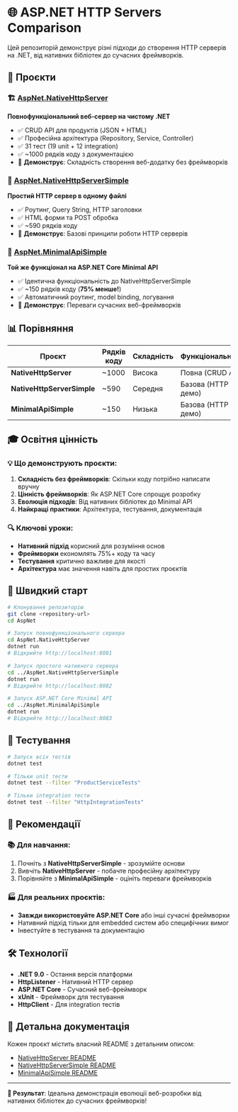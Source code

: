 # 🌐 ASP.NET HTTP Servers Comparison

Цей репозиторій демонструє різні підходи до створення HTTP серверів на .NET, від нативних бібліотек до сучасних фреймворків.

## 📁 Проєкти

### 🏗️ [AspNet.NativeHttpServer](./AspNet.NativeHttpServer/)
**Повнофункціональний веб-сервер на чистому .NET**
- ✅ CRUD API для продуктів (JSON + HTML)
- ✅ Професійна архітектура (Repository, Service, Controller)
- ✅ 31 тест (19 unit + 12 integration)
- ✅ ~1000 рядків коду з документацією
- 🎯 **Демонструє**: Складність створення веб-додатку без фреймворків

### 🎯 [AspNet.NativeHttpServerSimple](./AspNet.NativeHttpServerSimple/)
**Простий HTTP сервер в одному файлі**
- ✅ Роутинг, Query String, HTTP заголовки
- ✅ HTML форми та POST обробка
- ✅ ~590 рядків коду
- 🎯 **Демонструє**: Базові принципи роботи HTTP серверів

### 🚀 [AspNet.MinimalApiSimple](./AspNet.MinimalApiSimple/)
**Той же функціонал на ASP.NET Core Minimal API**
- ✅ Ідентична функціональність до NativeHttpServerSimple
- ✅ ~150 рядків коду (**75% менше!**)
- ✅ Автоматичний роутинг, model binding, логування
- 🎯 **Демонструє**: Переваги сучасних веб-фреймворків

## 📊 Порівняння

| Проєкт | Рядків коду | Складність | Функціональність | Підтримка |
|--------|-------------|------------|------------------|-----------|
| **NativeHttpServer** | ~1000 | Висока | Повна (CRUD API) | Важка |
| **NativeHttpServerSimple** | ~590 | Середня | Базова (HTTP демо) | Середня |
| **MinimalApiSimple** | ~150 | Низька | Базова (HTTP демо) | Легка |

## 🎓 Освітня цінність

### 💡 Що демонструють проєкти:

1. **Складність без фреймворків**: Скільки коду потрібно написати вручну
2. **Цінність фреймворків**: Як ASP.NET Core спрощує розробку
3. **Еволюція підходів**: Від нативних бібліотек до Minimal API
4. **Найкращі практики**: Архітектура, тестування, документація

### 🔍 Ключові уроки:

- **Нативний підхід** корисний для розуміння основ
- **Фреймворки** економлять 75%+ коду та часу
- **Тестування** критично важливе для якості
- **Архітектура** має значення навіть для простих проєктів

## 🚀 Швидкий старт

```bash
# Клонування репозиторію
git clone <repository-url>
cd AspNet

# Запуск повнофункціонального сервера
cd AspNet.NativeHttpServer
dotnet run
# Відкрийте http://localhost:8081

# Запуск простого нативного сервера
cd ../AspNet.NativeHttpServerSimple
dotnet run
# Відкрийте http://localhost:8082

# Запуск ASP.NET Core Minimal API
cd ../AspNet.MinimalApiSimple
dotnet run
# Відкрийте http://localhost:8083
```

## 🧪 Тестування

```bash
# Запуск всіх тестів
dotnet test

# Тільки unit тести
dotnet test --filter "ProductServiceTests"

# Тільки integration тести
dotnet test --filter "HttpIntegrationTests"
```

## 🎯 Рекомендації

### 📚 Для навчання:
1. Почніть з **NativeHttpServerSimple** - зрозумійте основи
2. Вивчіть **NativeHttpServer** - побачте професійну архітектуру
3. Порівняйте з **MinimalApiSimple** - оцініть переваги фреймворків

### 🏭 Для реальних проєктів:
- **Завжди використовуйте ASP.NET Core** або інші сучасні фреймворки
- Нативний підхід тільки для embedded систем або специфічних вимог
- Інвестуйте в тестування та документацію

## 🛠️ Технології

- **.NET 9.0** - Остання версія платформи
- **HttpListener** - Нативний HTTP сервер
- **ASP.NET Core** - Сучасний веб-фреймворк
- **xUnit** - Фреймворк для тестування
- **HttpClient** - Для integration тестів

## 📖 Детальна документація

Кожен проєкт містить власний README з детальним описом:
- [NativeHttpServer README](./AspNet.NativeHttpServer/README.md)
- [NativeHttpServerSimple README](./AspNet.NativeHttpServerSimple/README.md)
- [MinimalApiSimple README](./AspNet.MinimalApiSimple/README.md)

---

**🎉 Результат**: Ідеальна демонстрація еволюції веб-розробки від нативних бібліотек до сучасних фреймворків!
